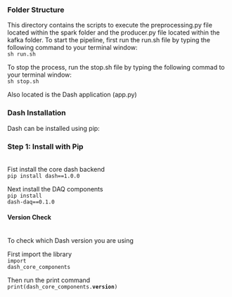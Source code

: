 
<h3>Folder Structure</h3>

This directory contains the scripts to execute the preprocessing.py file located within the spark folder and the producer.py file located within the kafka folder.
To start the pipeline, first run the run.sh file by typing the following command to your terminal window:<br>
<code>sh run.sh</code><br>

To stop the process, run the stop.sh file by typing the following commad to your terminal window:<br>
<code>sh stop.sh</code><br>

Also located is the Dash application (app.py)<br>

<h3>Dash Installation</h3>

Dash can be installed using pip:<br>

<h3>Step 1: Install with Pip</h3><br>
Fist install the core dash backend<br>
<code>pip install dash==1.0.0</code><br>

Next install the  DAQ components <br>
<code>pip install dash-daq==0.1.0</code><br>

<h4>Version Check</h4><br>
To check which Dash version you are using <br>

First import the library<br>
<code>import dash_core_components</code><br>

Then run the print command<br>
<code>print(dash_core_components.__version__)</code><br>




```python

```
